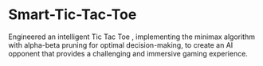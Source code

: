 # Smart-Tic-Tac-Toe
Engineered an intelligent Tic Tac Toe ,  implementing the minimax algorithm with alpha-beta pruning for optimal decision-making, to create an AI opponent that provides a challenging and immersive gaming experience. 
